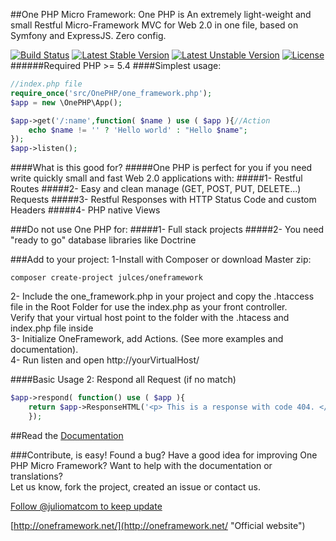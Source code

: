 ##One PHP Micro Framework:
One PHP is An extremely light-weight and small Restful Micro-Framework MVC for Web 2.0 in one file, based on Symfony and ExpressJS. Zero config.   

[![Build Status](https://travis-ci.org/juliomatcom/one-php-microframework.svg?branch=master)](https://travis-ci.org/juliomatcom/one-php-microframework)
[![Latest Stable Version](https://poser.pugx.org/julces/oneframework/v/stable)](https://packagist.org/packages/julces/oneframework)
[![Latest Unstable Version](https://poser.pugx.org/julces/oneframework/v/unstable)](https://packagist.org/packages/julces/oneframework)
[![License](https://poser.pugx.org/julces/oneframework/license)](https://packagist.org/packages/julces/oneframework)   
######Required PHP >= 5.4
####Simplest usage:
```php
//index.php file    
require_once('src/OnePHP/one_framework.php');
$app = new \OnePHP\App();

$app->get('/:name',function( $name ) use ( $app ){//Action
    echo $name != '' ? 'Hello world' : "Hello $name";     
});     
$app->listen();
```

####What is this good for?
#####One PHP is perfect for you if you need write quickly small and fast Web 2.0 applications with:
#####1- Restful Routes 
#####2- Easy and clean manage (GET, POST, PUT, DELETE...) Requests
#####3- Restful Responses with HTTP Status Code and custom Headers
#####4- PHP native Views   

###Do not use One PHP for:
#####1- Full stack projects
#####2- You need "ready to go" database libraries like Doctrine

###Add to your project:
1-Install with Composer or download Master zip:        
```     
composer create-project julces/oneframework
``` 
2- Include the one_framework.php in your project and  copy the .htaccess file in the Root Folder for use the index.php as your front controller.     
Verify that your virtual host point to the folder with the .htacess and index.php file inside       
3- Initialize OneFramework, add Actions. (See more examples and documentation).    
4- Run listen and open http://yourVirtualHost/


####Basic Usage 2: Respond all Request (if no match)
```php
$app->respond( function() use ( $app ){
    return $app->ResponseHTML('<p> This is a response with code 404. </p>', 404);
    });
```

##Read the [Documentation](http://oneframework.net/docs/ "See the official documentation in the One Micro Framework website")

###Contribute, is easy!
Found a bug? Have a good idea for improving One PHP Micro Framework?
Want to help with the documentation or translations?        
Let us know, fork the project, created an issue or contact us.

[Follow @juliomatcom to keep update](https://twitter.com/juliomatcom    "News and updates")

[http://oneframework.net/](http://oneframework.net/    "Official website")
